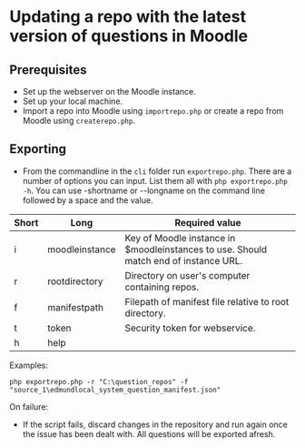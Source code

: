 # Updating a repo with the latest version of questions in Moodle

## Prerequisites
- Set up the webserver on the Moodle instance.
- Set up your local machine.
- Import a repo into Moodle using `importrepo.php` or create a repo from Moodle using `createrepo.php`.

## Exporting
- From the commandline in the `cli` folder run `exportrepo.php`. There are a number of options you can input. List them all with `php exportrepo.php -h`. You can use -shortname or --longname on the command line followed by a space and the value.

|Short|Long|Required value|
|-|-|-|
|i|moodleinstance|Key of Moodle instance in $moodleinstances to use. Should match end of instance URL.|
|r|rootdirectory|Directory on user's computer containing repos.|
|f|manifestpath|Filepath of manifest file relative to root directory.|
|t|token|Security token for webservice.|
|h|help|

Examples:

`php exportrepo.php -r "C:\question_repos" -f "source_1\edmundlocal_system_question_manifest.json"`

On failure:
- If the script fails, discard changes in the repository and run again once the issue has been dealt with. All questions will be exported afresh.